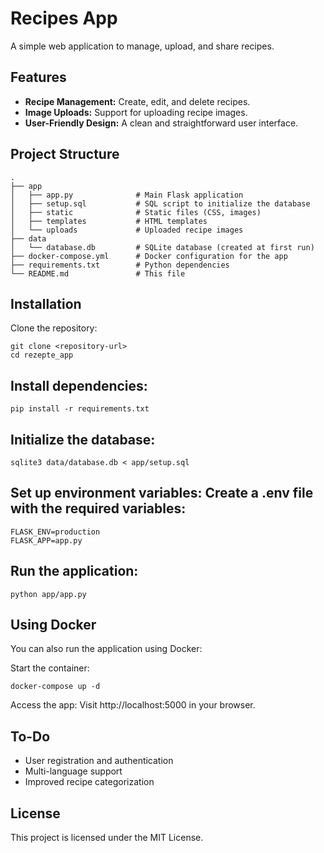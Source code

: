 # Recipes App

A simple web application to manage, upload, and share recipes.

## Features
- **Recipe Management:** Create, edit, and delete recipes.
- **Image Uploads:** Support for uploading recipe images.
- **User-Friendly Design:** A clean and straightforward user interface.

## Project Structure

```plaintext
.
├── app
│   ├── app.py              # Main Flask application
│   ├── setup.sql           # SQL script to initialize the database
│   ├── static              # Static files (CSS, images)
│   ├── templates           # HTML templates
│   └── uploads             # Uploaded recipe images
├── data
│   └── database.db         # SQLite database (created at first run)
├── docker-compose.yml      # Docker configuration for the app
├── requirements.txt        # Python dependencies
└── README.md               # This file
```
## Installation

Clone the repository:
```
git clone <repository-url>
cd rezepte_app
```
## Install dependencies:

```
pip install -r requirements.txt
```
## Initialize the database:

```
sqlite3 data/database.db < app/setup.sql
```

## Set up environment variables: Create a .env file with the required variables:

```
FLASK_ENV=production
FLASK_APP=app.py
```

## Run the application:

```
python app/app.py
```

## Using Docker

You can also run the application using Docker:

Start the container:
```
docker-compose up -d
```
Access the app: Visit http://localhost:5000 in your browser.

## To-Do

 - User registration and authentication
 - Multi-language support
 - Improved recipe categorization

## License

This project is licensed under the MIT License.
